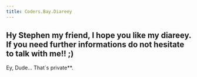 ```yaml
---
title: Coders.Bay.Diareey
---
```


## Hy Stephen my friend, I hope you like my diareey. If you need further informations do not hesitate to talk with me!! ;)

Ey, Dude... That´s private**.
